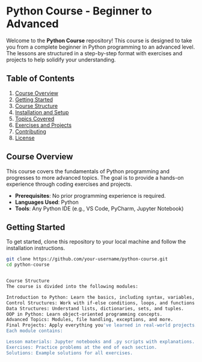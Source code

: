 # Python Course - Beginner to Advanced

Welcome to the **Python Course** repository! This course is designed to take you from a complete beginner in Python programming to an advanced level. The lessons are structured in a step-by-step format with exercises and projects to help solidify your understanding.

## Table of Contents

1. [Course Overview](#course-overview)
2. [Getting Started](#getting-started)
3. [Course Structure](#course-structure)
4. [Installation and Setup](#installation-and-setup)
5. [Topics Covered](#topics-covered)
6. [Exercises and Projects](#exercises-and-projects)
7. [Contributing](#contributing)
8. [License](#license)

## Course Overview

This course covers the fundamentals of Python programming and progresses to more advanced topics. The goal is to provide a hands-on experience through coding exercises and projects.

- **Prerequisites**: No prior programming experience is required.
- **Languages Used**: Python
- **Tools**: Any Python IDE (e.g., VS Code, PyCharm, Jupyter Notebook)

## Getting Started

To get started, clone this repository to your local machine and follow the installation instructions.

```bash
git clone https://github.com/your-username/python-course.git
cd python-course


Course Structure
The course is divided into the following modules:

Introduction to Python: Learn the basics, including syntax, variables, and data types.
Control Structures: Work with if-else conditions, loops, and functions.
Data Structures: Understand lists, dictionaries, sets, and tuples.
OOP in Python: Learn object-oriented programming concepts.
Advanced Topics: Modules, file handling, exceptions, and more.
Final Projects: Apply everything you've learned in real-world projects.
Each module contains:

Lesson materials: Jupyter notebooks and .py scripts with explanations.
Exercises: Practice problems at the end of each section.
Solutions: Example solutions for all exercises.